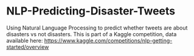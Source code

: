 # NLP-Predicting-Disaster-Tweets

Using Natural Language Processing to predict whether tweets are about disasters vs not disasters. This is part of a Kaggle competition, data available here: https://www.kaggle.com/competitions/nlp-getting-started/overview
